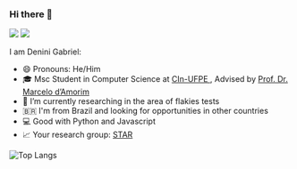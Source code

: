 ### Hi there 👋
[<img src="https://img.shields.io/badge/LinkedIn-0077B5?style=for-the-badge&logo=linkedin&logoColor=white">](https://www.linkedin.com/in/denini-gabriel-2000b715b/)
[<img src="https://img.shields.io/website?url=https%3A%2F%2Fdenini08.github.io%2F">](https://denini08.github.io/)

I am Denini Gabriel: <br>
- 😄 Pronouns: He/Him <br>
- 🎓 Msc Student in Computer Science at [CIn-UFPE ](https://cin.ufpe.br/), Advised by [Prof. Dr. Marcelo d’Amorim](https://cin.ufpe.br/~damorim/)
- 🔭 I’m currently researching in the area of flakies tests
- 🇧🇷 I'm from Brazil and looking for opportunities in other countries
- 💻 Good with Python and Javascript
- 📈 Your research group: [STAR](https://github.com/STAR-RG/)

![Top Langs](https://github-readme-stats.vercel.app/api/top-langs/?username=ajinkya-sonawane&layout=compact)


<!--
**denini08/denini08** is a ✨ _special_ ✨ repository because its `README.md` (this file) appears on your GitHub profile.

Here are some ideas to get you started:

- 🔭 I’m currently working on ...
- 🌱 I’m currently learning ...
- 👯 I’m looking to collaborate on ...
- 🤔 I’m looking for help with ...
- 💬 Ask me about ...
- 📫 How to reach me: ...
- 😄 Pronouns: ...
- ⚡ Fun fact: ...
-->
